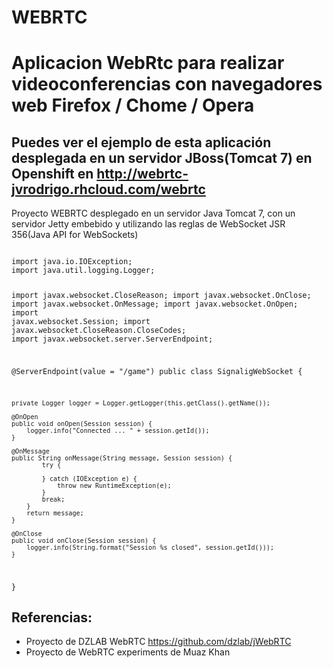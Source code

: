 # WEBRTC
<h1>Aplicacion WebRtc para realizar videoconferencias con navegadores web Firefox / Chome / Opera</h1>

<h2>Puedes ver el ejemplo de esta aplicación desplegada en un servidor JBoss(Tomcat 7) en <strong>Openshift</strong>
en <a href="http://webrtc-jvrodrigo.rhcloud.com/webrtc/index.jsp">http://webrtc-jvrodrigo.rhcloud.com/webrtc</a></h2>

<p>Proyecto WEBRTC desplegado en un servidor Java Tomcat 7, con un servidor Jetty embebido 
y utilizando las reglas de WebSocket JSR 356(Java API for WebSockets)</p>
<code>
import java.io.IOException;
import java.util.logging.Logger;
 
import javax.websocket.CloseReason;
import javax.websocket.OnClose;
import javax.websocket.OnMessage;
import javax.websocket.OnOpen;
import javax.websocket.Session;
import javax.websocket.CloseReason.CloseCodes;
import javax.websocket.server.ServerEndpoint;
 
@ServerEndpoint(value = "/game")
public class SignaligWebSocket {
 
    private Logger logger = Logger.getLogger(this.getClass().getName());
 
    @OnOpen
    public void onOpen(Session session) {
        logger.info("Connected ... " + session.getId());
    }
 
    @OnMessage
    public String onMessage(String message, Session session) {
            try {
                
            } catch (IOException e) {
                throw new RuntimeException(e);
            }
            break;
        }
        return message;
    }
 
    @OnClose
    public void onClose(Session session) {
        logger.info(String.format("Session %s closed", session.getId()));
    }
}
</code>
<h2>Referencias:</h2>
<ul>
<li>Proyecto de DZLAB WebRTC <a href="https://github.com/dzlab/jWebRTC">https://github.com/dzlab/jWebRTC</a></li>
<li>Proyecto de WebRTC experiments de Muaz Khan <a href="https://www.webrtc-experiment.com/>https://www.webrtc-experiment.com/</a></li>

<h3>Espero que disfrutes de este proyecto.</h3>
